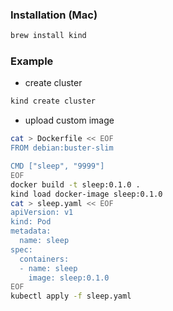 ### Installation (Mac)
```bash
brew install kind
```

### Example
* create cluster
```bash
kind create cluster
```
* upload custom image
```bash
cat > Dockerfile << EOF
FROM debian:buster-slim

CMD ["sleep", "9999"]
EOF
docker build -t sleep:0.1.0 .
kind load docker-image sleep:0.1.0
cat > sleep.yaml << EOF
apiVersion: v1
kind: Pod
metadata:
  name: sleep
spec:
  containers:
  - name: sleep
    image: sleep:0.1.0
EOF
kubectl apply -f sleep.yaml
```
